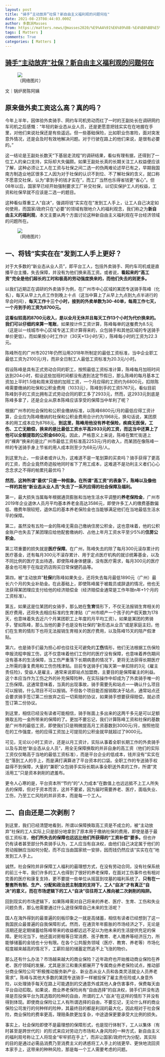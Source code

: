 ```yaml
---
layout: post
title: "骑手“主动放弃”社保？新自由主义福利观的问题何在"
date: 2021-08-23T08:44:03.000Z
author: 多数派Masses
from: https://matters.news/@masses2020/%E9%AA%91%E6%89%8B-%E4%B8%BB%E5%8A%A8%E6%94%BE%E5%BC%83-%E7%A4%BE%E4%BF%9D-%E6%96%B0%E8%87%AA%E7%94%B1%E4%B8%BB%E4%B9%89%E7%A6%8F%E5%88%A9%E8%A7%82%E7%9A%84%E9%97%AE%E9%A2%98%E4%BD%95%E5%9C%A8-bafyreiaixghaewp5dvicufew5cym3cu4udqqxck7nherpvpkvjct7jp3de
tags: [ Matters ]
comments: True
categories: [ Matters ]
---
```

<!--1629708243000-->
[骑手“主动放弃”社保？新自由主义福利观的问题何在](https://matters.news/@masses2020/%E9%AA%91%E6%89%8B-%E4%B8%BB%E5%8A%A8%E6%94%BE%E5%BC%83-%E7%A4%BE%E4%BF%9D-%E6%96%B0%E8%87%AA%E7%94%B1%E4%B8%BB%E4%B9%89%E7%A6%8F%E5%88%A9%E8%A7%82%E7%9A%84%E9%97%AE%E9%A2%98%E4%BD%95%E5%9C%A8-bafyreiaixghaewp5dvicufew5cym3cu4udqqxck7nherpvpkvjct7jp3de)
------

<div>
<figure class="image"><img src="https://assets.matters.news/embed/0244c8ad-4c11-41b0-a843-9bff22ee2233.png" data-asset-id="0244c8ad-4c11-41b0-a843-9bff22ee2233" referrerpolicy="no-referrer"><figcaption><span>（网络图片）</span></figcaption></figure><p>文｜锅炉房陈阿姨</p><h2><strong>原来做外卖工资这么高？真的吗？</strong></h2><p>今年上半年，因体验外卖骑手、网约车司机劳动而红了一时的王副处长在调研网约车司机之后感慨：“年轻的新业态从业人员，还是更愿意把钱实实在在地握在手里，对他们来说社保还是有些遥远。但一些基础保险，比如职业伤害险，面对突发意外情况，还是会及时有效地解决问题。对于行驶在路上的他们来说，是很有必要的。”</p><p>这一结论是王副处长数天“下基层走流程”的调研结果，看似有理有据，还得到了一位工人的亲口支持，实际却大失偏颇。如果王副处长真的长期关注工人权益便应该了解，这种必须让工人在工资与社保之间二选一的伪两难论述早已有之，早期我国南方制造业地区很多工人因为对于社保的认识不到位、不了解社保的含义，就口称不愿意交社保，认为“拿到手的钱才实在”，而工厂当然也乐得省钱更“省心”。但08年以后，国家早已经开始强制要求工厂补交社保，以切实保护工人的权益，工资和社保早就不应该是二选一的题目。</p><p>这种看似尊重工人“自决”，强调将钱“实实在在”发到工人手上，让工人自己决定如何使用，而国家/政府只在“必要”的领域有限地介入的福利观念，我们称之为<strong>新自由主义的福利观</strong>，本文主要从两个方面讨论这种新自由主义福利观在平台经济领域的问题所在。</p><figure class="image"><img src="https://assets.matters.news/embed/a0dbd9a8-6430-40a9-85e6-f3554497fca9.png" data-asset-id="a0dbd9a8-6430-40a9-85e6-f3554497fca9" referrerpolicy="no-referrer"><figcaption><span>（网络图片）</span></figcaption></figure><h2><strong>一、将钱“实实在在”发到工人手上更好？</strong></h2><p>对于大多数的“新业态从业人员”，即平台工人，包括外卖骑手、网约车司机或是直播平台主播，失去保障，并没有为他们换来高工资。或者说，<strong>看起来的“高工资”完全是他们超长的工时和极高的劳动强度换来的，而他们失去的则更多。</strong></p><p>以我们近期正在调研的外卖骑手为例，在广州市中心区域的某团专送骑手陈峰（化名），每天从早上九点工作到晚上十点（这当中算上了从早上九点到九点半进行的早会时间），<strong>每天工作十三个小时，接到的外卖单数为30-40单，每周工作七天，一个月到手的工资为8700元。</strong></p><p><strong>这看似较高的8700元收入，是以全月无休并且每天工作13个小时为代价换来的。我们可以仔细的来算一笔账</strong>，如果按计件工资计算，陈峰每单的送餐费为8.5元（这是以一线城市中心区域专送工资计算得来的，众包骑手和其他区域的专送骑手单价更低）。而如果按小时工作计（30天*13小时/天），陈峰每小时的工资为22.3元。</p><p>陈峰所在的广州市2021年仍然沿用2018年所制定的最低工资标准，当中企业职工最低工资为2100元/月，而非全日制工人最低工资标准为20.3元/小时。</p><p>假设陈峰是具有正式劳动合同的职工，按照最低工资标准计算，陈峰每月加班时间达到204小时，假设这些加班时间都没有遇到法定节假日，那么陈峰的每月基本工资加上平时1.5倍和周末双倍的加班工资，一个月应得的工资约为6800元，扣除陈峰需要缴纳的社保和公积金费用（1033元），陈峰到手的工资5767元，看似目前陈峰到手的工资比拥有正式劳动合同的职工多了2933元，然而，这2933元到底是陈峰多拿了，还是企业从原本陈峰应该享受的保障当中牟利了呢？</p><p>根据广州市的社会保险和公积金缴纳标准，以陈峰6800元/月的最低应得工资计算，企业应为陈峰缴纳的社保和公积金费用合计约为1968元，换句话说，某团原本的用工成本应为8768元。<strong>到这里，陈峰用他没有养老保险，疾病无医保，工伤、工亡无赔偿，换来的是比最低工资水平高2933元的工资，而这当中还算上了他可以全额提取的公积金680元</strong>，因此，严格意义上来说，陈峰在繁忙街道上的“裸奔”换来的是比广州市最低工资标准高2253元/月的收入，而某团在像陈峰一样的专送骑手身上节省的用人成本则至少为68元/月/人。</p><p>到这里为止，一些读者或许认为，这难道不是一笔划算的买卖吗？骑手获得了更高的工资，而企业竟然奇迹般地同时省下了用工成本，这难道不是功利主义者们心心念念求之不得的帕累托最优吗？</p><p><strong>然而，这种所谓“最优”只是一种假象。在所谓“高工资”的表象下，陈峰以及像他一样的其他“新业态从业人员”失去了一系列应得的社会保障及福利。</strong></p><p>第一，最大损失当属每年根据通货膨胀和当地生活水平调整的<strong>养老保险金</strong>，广州市2019年企业退休人员月平均基本养老金高达3586元，即使许多工人的缴费基数偏低、缴费年限较短，退休后的基本养老保险金也当能够满足他们在当地最低生活水平的保障。</p><p>第二，虽然没有五险一金的陈峰无需自己缴纳住房公积金，这也意味着，他的公积金账户也失去了某团理应给他配套缴纳的、占他上年月工资水平至少5%的<strong>住房公积金</strong>。</p><p>第三项重要的损失就是<strong>医疗保障</strong>。在广州，陈峰失去的除了每月300元滚存累计的医疗基金，还有每月300元不滚存累计、用于定点医疗机构的就诊统筹基金，以及不同比例的医疗支出待遇，即使陈峰身体健康，没有医疗需求，每月300元的医疗基金也可用于在指定药店购买日常保健药品等。</p><p>第四，被“主动放弃”<strong>社保</strong>的陈峰如果失业，还将失去每月最低1890元（广州）最长六个月的失业补助金。在此基础上，即使陈峰属于被裁员或辞退的情况，他也无法获得某团理应支付给他的经济赔偿金（经济赔偿金通常是工作年限n年+1个月的工资标准）。</p><p>第五，如果这是位某团的女骑手，那么她在<strong>生育</strong>情形下，不仅无法报销生育相关的医疗费用，还将失去相应标准的生育津贴（广州市顺产一个孩子的产假天数为178天，也意味着失去近六个月某团职工上年度的月平均工资）。如果是某团的男骑手，譬如陈峰，那么当他的妻子也是没有社保的“新形态从业员”或是家庭主妇，他们在生育的情形下也将无法报销生育相关的医疗费用，以及陈峰15天的陪产假津贴。</p><p>第六，也是骑手们最为担心却也往往无可避免的<strong>工伤</strong>情形，他们无法根据工伤保险申报流程申报工伤，这不仅意味着他们工伤时的医疗没有保障，也意味着养伤期间没有基本的生活保障，当工伤严重落下长期病患的情况下，更将无法获得长期医疗上所需的康复费用和工伤伤残津贴。目前专送骑手们每天第一单扣除的3元《雇主责任险》，受益人是雇主，通常来说即站点加盟商，主要目的是保障雇主的利益。这个本应当作为工伤之外的补充保障险种，在实际操作中却成为了外卖骑手唯一的工伤保障。这通常意味着，当真的出现事故，骑手需要先和站点一一确认什么项目可以报销，什么项目不可以报销。不但各个项目能否报销取决于站点，通常站点还会要求骑手签订第二份放弃之后一切索赔的协议，如果骑手想要获得赔偿，就必须签订第二份协议。</p><p>到这里，相信已经没有读者可能相信，骑手账面上多出来的这两千多元是可以足额换取五险一金所带来的保障的了。更加不要忘记，我们计算陈峰工资和社保的基数是广州市的最低工资，即使我们只是稍微提高月工资基数到3000元/月，按照他现在的工作强度，他的应得工资加上可提现的公积金就早就超过了9000元。</p><p>可见，无论以小时工资计，还是以月工资计，实际从事着全职长期工作的外卖骑手以及与其他“新业态从业人员”，用全无保障换取的并非自身的高工资（他们的实际工资仅仅略高于当地的最低工资标准），而是平台企业的低成本，钱并没有“实实在在”落到工人的手上，而是满打满算进了平台资本的口袋。全职工作的专送骑手权益得不到保障，大量的“兼职”众包骑手实际长期从事全职送外卖的工作，所谓“灵活用工”只是资本剥削的遮羞布。</p><p>更令人心寒的是，平台资本所“节约”的“人力成本”在数值上也远远抵不上工人所失去的保障，但对于资本而言，这并不要紧，因为届时需要养老、医疗，面临失业、工伤，乃至工亡风险的并非资本，而是每一个工人。</p><h2><strong>二、自由还是二次剥削？</strong></h2><p>到这里，我们已经清楚地看到，所谓以保障换取高工资是不成立的，被“主动放弃”社保的工人实际上只是部分地拿到了原本用于缴纳社保的费用，即使是基于最低工资标准，<strong>他们所失去的保障也远远比他们所获得的“工资补偿”要多。</strong>但也许仍有读者甚至部分外卖骑手认为，工人应当有自决权，由他们自己决定属于他们的劳动报酬应当如何分配，而不应当由国家统一安排，因而钱仍然应该“实实在在”地发到工人手上。</p><p>诚然，社会保险并非保障工人福利的最理想方式，在没有劳动合同，没有社保系统的前三十年，我们许多的工人也得到了很好的养老保障，在面对工伤事件也有相对完善的医疗和康复支持，更不要提一些单位从摇篮到坟墓的福利系统了。<strong>只有在一整套所有制、生产、分配和政治民主制度的支持下，工人“自决”才有真正“自决”的意义，而在市场逻辑下的工人“自决”往往将工人推向被二次剥削的陷阱。</strong></p><p>回到现实的市场逻辑下，如果陈峰需对自己将来的养老、医疗、生育、工伤和失业问题负责，那么他需要通过什么途径保障自己未来的生活呢？</p><p>国人在海外得到的最普遍的刻板印象之一就是高储蓄，相信有读者已经想到了这一我国民众最普遍的自我保障形式。然而，在通货年年膨胀的市场经济之下，无论是活期还是定期储蓄给陈峰带来的收益都远远不足以为他未来的生活提供充足的保障。更何况当下，他还面对房租等日常消费、孩子教育、老人赡养等经济压力，所能够储蓄的金钱也十分有限。在各个公共服务领域（医疗、教育、养老等）市场化程度越来越高的情况下，工薪阶层的储蓄定然追不上飞涨的物价。</p><p>那么还有什么办法？市场越来越大的商业保险？近年政府也开始推动商业保险在养老、医疗领域的发展，尤其是浙江和重庆都展开了专属商业养老保险试点，推动部分商业保险公司“积极推动服务新产业、新业态从业人员和各类灵活就业人员养老需求”。陈峰与其他大多数的某团专送骑手一样被投保了雇主责任险或人身意外险，以处理骑手每天在路上可能遇到的交通意外或其他人身伤害事件，保费每天由平台自动扣取。如果说，商业养老保险尚有“自由选择”的自决权，骑手们并没有选择是否投保平台为其选取的险种的自由，所谓的工人”自决“在这样的情形下并没有得到体现。即使商业保险让工人有所谓选择的自由，不要忘记，无论什么样的商业保险公司发行的何种样的险种，其最终目的都是利润的最大化，因此相对于社会保险，商业保险的费率更高，理赔条款更加复杂，中途退保更要承受大比例的损失。</p><p>事实上，社会保险即使不是最理想的保障形式，也是现行体制下，工人以集体（有时甚至是跨世代的）的形式来应对劳动力市场和人身风险的一种方式，新自由主义的福利观号称让工人将现金“牢牢抓在手上”，而非让国家/政府代为分配，其实际的目的是通过必需品消费乃至消费主义的诱惑将工人手上的钱更早、更快地流回资本家手上，这带来的种种风险，那是每一个工人需要考虑的问题。</p>
</div>
